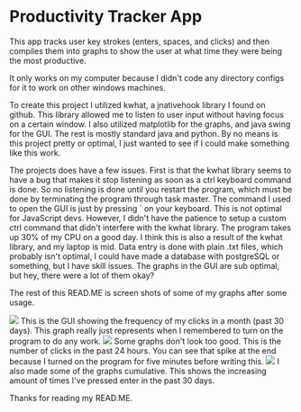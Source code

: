 # Productivity Tracker App

This app tracks user key strokes (enters, spaces, and clicks) and then compiles them into graphs to show the user at what time they were being the most productive. 

It only works on my computer because I didn't code any directory configs for it to work on other windows machines. 

To create this project I utilized kwhat, a jnativehook library I found on github. This library allowed me to listen to user input without having focus on a certain window. I also utilized matplotlib for the graphs, and java swing for the GUI. The rest is mostly standard java and python. By no means is this project pretty or optimal, I just wanted to see if I could make something like this work. 

The projects does have a few issues. First is that the kwhat library seems to have a bug that makes it stop listening as soon as a ctrl keyboard command is done. So no listening is done until you restart the program, which must be done by terminating the program through task master. The command I used to open the GUI is just by pressing ` on your keyboard. This is not optimal for JavaScript devs. However, I didn't have the patience to setup a custom ctrl command that didn't interfere with the kwhat library. The program takes up 30% of my CPU on a good day. I think this is also a result of the kwhat library, and my laptop is mid. Data entry is done with plain .txt files, which probably isn't optimal, I could have made a database with postgreSQL or something, but I have skill issues. The graphs in the GUI are sub optimal, but hey, there were a lot of them okay?

The rest of this READ.ME is screen shots of some of my graphs after some usage. 

<img src="https://github.com/user-attachments/assets/0ce6a523-be6a-4a57-aafe-4765781b49c3">
This is the GUI showing the frequency of my clicks in a month (past 30 days). This graph really just represents when I remembered to turn on the program to do any work.

<img src="https://github.com/user-attachments/assets/b26cd687-f1cc-408d-b613-3027b2d3a0ab">
Some graphs don't look too good. This is the number of clicks in the past 24 hours. You can see that spike at the end because I turned on the program for five minutes before writing this. 

<img src="https://github.com/user-attachments/assets/76283839-27a1-46be-b1cb-7e43b60356d2">
I also made some of the graphs cumulative. This shows the increasing amount of times I've pressed enter in the past 30 days. 

Thanks for reading my READ.ME.
